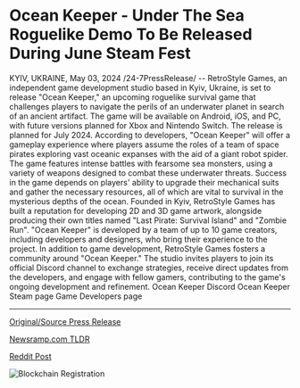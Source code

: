 # Ocean Keeper - Under The Sea Roguelike Demo To Be Released During June Steam Fest

KYIV, UKRAINE, May 03, 2024 /24-7PressRelease/ -- RetroStyle Games, an independent game development studio based in Kyiv, Ukraine, is set to release "Ocean Keeper," an upcoming roguelike survival game that challenges players to navigate the perils of an underwater planet in search of an ancient artifact.   The game will be available on Android, iOS, and PC, with future versions planned for Xbox and Nintendo Switch. The release is planned for July 2024.  According to developers, "Ocean Keeper" will offer a gameplay experience where players assume the roles of a team of space pirates exploring vast oceanic expanses with the aid of a giant robot spider. The game features intense battles with fearsome sea monsters, using a variety of weapons designed to combat these underwater threats. Success in the game depends on players' ability to upgrade their mechanical suits and gather the necessary resources, all of which are vital to survival in the mysterious depths of the ocean.  Founded in Kyiv, RetroStyle Games has built a reputation for developing 2D and 3D game artwork, alongside producing their own titles named "Last Pirate: Survival Island" and "Zombie Run".  "Ocean Keeper" is developed by a team of up to 10 game creators, including developers and designers, who bring their experience to the project.  In addition to game development, RetroStyle Games fosters a community around "Ocean Keeper."   The studio invites players to join its official Discord channel to exchange strategies, receive direct updates from the developers, and engage with fellow gamers, contributing to the game's ongoing development and refinement.  Ocean Keeper Discord  Ocean Keeper Steam page  Game Developers page 

---

[Original/Source Press Release](https://www.24-7pressrelease.com/press-release/510567/ocean-keeper-under-the-sea-roguelike-demo-to-be-released-during-june-steam-fest)
                    

[Newsramp.com TLDR](None) 



[Reddit Post](https://www.reddit.com/r/GamingNewsRamp/comments/1cj2i9k/retrostyle_games_set_to_release_new_roguelike/) 



![Blockchain Registration](https://cdn.newsramp.app/24-7PressRelease/qrcode/245/3/ellaibOD.webp)